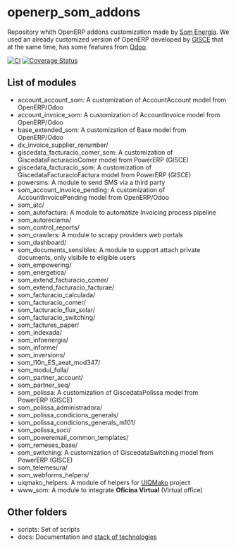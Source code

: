 # openerp_som_addons
Repository whith OpenERP addons customization made by [Som Energia](https://www.somenergia.coop/). We used an already customized version of OpenERP developed by [GISCE](https://gisce.net/) that at the same time, has some features from [Odoo](https://www.odoo.com/).

  [![CI](https://github.com/Som-Energia/openerp_som_addons/actions/workflows/integration_config.yml/badge.svg)](https://github.com/Som-Energia/openerp_som_addons/actions/workflows/integration_config.yml)
  [![Coverage Status](https://coveralls.io/repos/github/Som-Energia/openerp_som_addons/badge.svg?branch=)](https://coveralls.io/github/Som-Energia/openerp_som_addons?branch=)

## List of modules
* account_account_som: A customization of AccountAccount model from OpenERP/Odoo
* account_invoice_som: A customization of AccountInvoice model from OpenERP/Odoo
* base_extended_som: A customization of Base model from OpenERP/Odoo
* dx_invoice_supplier_renumber/
* giscedata_facturacio_comer_som: A customization of GiscedataFacturacioComer model from PowerERP (GISCE)
* giscedata_facturacio_som: A customization of GiscedataFacturacioFactura model from PowerERP (GISCE)
* powersms: A module to send SMS via a third party
* som_account_invoice_pending: A customization of AccountInvoicePending model from OpenERP/Odoo
* som_atc/
* som_autofactura: A module to automatize Invoicing process pipeline
* som_autoreclama/
* som_control_reports/
* som_crawlers: A module to scrapy providers web portals
* som_dashboard/
* som_documents_sensibles: A module to support attach private documents, only visibile to eligible users
* som_empowering/
* som_energetica/
* som_extend_facturacio_comer/
* som_extend_facturacio_facturae/
* som_facturacio_calculada/
* som_facturacio_comer/
* som_facturacio_flux_solar/
* som_facturacio_switching/
* som_factures_paper/
* som_indexada/
* som_infoenergia/
* som_informe/
* som_inversions/
* som_l10n_ES_aeat_mod347/
* som_modul_fulla/
* som_partner_account/
* som_partner_seq/
* som_polissa: A customization of GiscedataPolissa model from PowerERP (GISCE)
* som_polissa_administradora/
* som_polissa_condicions_generals/
* som_polissa_condicions_generals_m101/
* som_polissa_soci/
* som_poweremail_common_templates/
* som_remeses_base/
* som_switching: A customization of GiscedataSwitching model from PowerERP (GISCE)
* som_telemesura/
* som_webforms_helpers/
* uiqmako_helpers: A module of helpers for [UIQMako](https://github.com/Som-Energia/uiqmako-api) project
* www_som: A module to integrate **Oficina Virtual** (Virtual office)


## Other folders
* scripts: Set of scripts
* docs: Documentation and [stack of technologies](https://github.com/Som-Energia/openerp_som_addons/tree/main/docs/tech.md)
